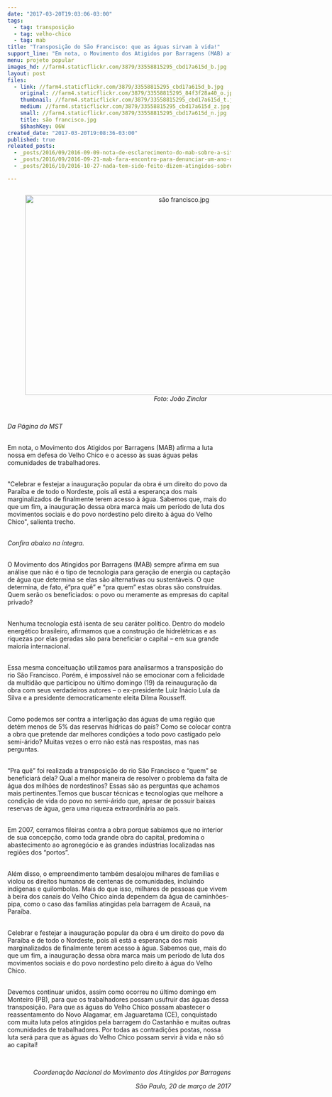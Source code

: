```yaml
---
date: "2017-03-20T19:03:06-03:00"
tags:
  - tag: transposição
  - tag: velho-chico
  - tag: mab
title: "Transposição do São Francisco: que as águas sirvam à vida!"
support_line: "Em nota, o Movimento dos Atigidos por Barragens (MAB) afirma a luta nossa em defesa do Velho Chico e o acesso às suas águas pelas comunidades de trabalhadores"
menu: projeto popular
images_hd: //farm4.staticflickr.com/3879/33558815295_cbd17a615d_b.jpg
layout: post
files:
  - link: //farm4.staticflickr.com/3879/33558815295_cbd17a615d_b.jpg
    original: //farm4.staticflickr.com/3879/33558815295_84f3f28a40_o.jpg
    thumbnail: //farm4.staticflickr.com/3879/33558815295_cbd17a615d_t.jpg
    medium: //farm4.staticflickr.com/3879/33558815295_cbd17a615d_z.jpg
    small: //farm4.staticflickr.com/3879/33558815295_cbd17a615d_n.jpg
    title: são francisco.jpg
    $$hashKey: 06W
created_date: "2017-03-20T19:08:36-03:00"
published: true
releated_posts:
  - _posts/2016/09/2016-09-09-nota-de-esclarecimento-do-mab-sobre-a-situacao-dos-atingidos-de-baixo-iguacu-no-parana.md
  - _posts/2016/09/2016-09-21-mab-fara-encontro-para-denunciar-um-ano-de-impunidade-do-crime-da-samarco.md
  - _posts/2016/10/2016-10-27-nada-tem-sido-feito-dizem-atingidos-sobre-crime-da-samarco.md

---
```

<div style="text-align:center">
<figure class="image" style="display:inline-block"><img alt="são francisco.jpg" height="450" src="//farm4.staticflickr.com/3879/33558815295_cbd17a615d_b.jpg" width="700" />
<figcaption><em>Foto: Jo&atilde;o Zinclar</em><br />
</figcaption>
</figure>
</div>

<p><br />
<em>Da P&aacute;gina do MST&nbsp;</em></p>

<p><br />
Em nota, o Movimento dos Atigidos por Barragens (MAB) afirma a luta nossa em defesa do Velho Chico e o acesso &agrave;s suas &aacute;guas pelas comunidades de trabalhadores.&nbsp;</p>

<p><br />
&quot;Celebrar e festejar a inaugura&ccedil;&atilde;o popular da obra &eacute; um direito do povo da Para&iacute;ba e de todo o Nordeste, pois ali est&aacute; a esperan&ccedil;a dos mais marginalizados de finalmente terem acesso &agrave; &aacute;gua. Sabemos que, mais do que um fim, a inaugura&ccedil;&atilde;o dessa obra marca mais um per&iacute;odo de luta dos movimentos sociais e do povo nordestino pelo direito &agrave; &aacute;gua do Velho Chico&quot;, salienta trecho.&nbsp;</p>

<p><br />
<em>Confira abaixo na &iacute;ntegra.&nbsp;</em></p>

<p><br />
O Movimento dos Atingidos por Barragens (MAB) sempre afirma em sua an&aacute;lise que n&atilde;o &eacute; o tipo de tecnologia para gera&ccedil;&atilde;o de energia ou capta&ccedil;&atilde;o de &aacute;gua que determina se elas s&atilde;o alternativas ou sustent&aacute;veis. O que determina, de fato, &eacute;&ldquo;pra qu&ecirc;&rdquo; e &ldquo;pra quem&rdquo; estas obras s&atilde;o constru&iacute;das. Quem ser&atilde;o os beneficiados: o povo ou meramente as empresas do capital privado?</p>

<p><br />
Nenhuma tecnologia est&aacute; isenta de seu car&aacute;ter pol&iacute;tico. Dentro do modelo energ&eacute;tico brasileiro, afirmamos que a constru&ccedil;&atilde;o de hidrel&eacute;tricas e as riquezas por elas geradas s&atilde;o para beneficiar o capital &ndash; em sua grande maioria internacional.</p>

<p><br />
Essa mesma conceitua&ccedil;&atilde;o utilizamos para analisarmos a transposi&ccedil;&atilde;o do rio S&atilde;o Francisco. Por&eacute;m, &eacute; imposs&iacute;vel n&atilde;o se emocionar com a felicidade da multid&atilde;o que participou no &uacute;ltimo domingo (19) da reinaugura&ccedil;&atilde;o da obra com seus verdadeiros autores &ndash; o ex-presidente Luiz In&aacute;cio Lula da Silva e a presidente democraticamente eleita Dilma Rousseff.</p>

<p><br />
Como podemos ser contra a interliga&ccedil;&atilde;o das &aacute;guas de uma regi&atilde;o que det&eacute;m menos de 5% das reservas h&iacute;dricas do pa&iacute;s? Como se colocar contra a obra que pretende dar melhores condi&ccedil;&otilde;es a todo povo castigado pelo semi-&aacute;rido? Muitas vezes o erro n&atilde;o est&aacute; nas respostas, mas nas perguntas.</p>

<p><br />
&ldquo;Pra qu&ecirc;&rdquo; foi realizada a transposi&ccedil;&atilde;o do rio S&atilde;o Francisco e &ldquo;quem&rdquo; se beneficiar&aacute; dela? Qual a melhor maneira de resolver o problema da falta de &aacute;gua dos milh&otilde;es de nordestinos? Essas s&atilde;o as perguntas que achamos mais pertinentes.Temos que buscar t&eacute;cnicas e tecnologias que melhore a condi&ccedil;&atilde;o de vida do povo no semi-&aacute;rido que, apesar de possuir baixas reservas de &aacute;gua, gera uma riqueza extraordin&aacute;ria ao pa&iacute;s.</p>

<p><br />
Em 2007, cerramos fileiras contra a obra porque sab&iacute;amos que no interior de sua concep&ccedil;&atilde;o, como toda grande obra do capital, predomina o abastecimento ao agroneg&oacute;cio e &agrave;s grandes ind&uacute;strias localizadas nas regi&otilde;es dos &ldquo;portos&rdquo;.</p>

<p><br />
Al&eacute;m disso, o empreendimento tamb&eacute;m desalojou milhares de fam&iacute;lias e violou os direitos humanos de centenas de comunidades, incluindo ind&iacute;genas e quilombolas. Mais do que isso, milhares de pessoas que vivem &agrave; beira dos canais do Velho Chico ainda dependem da &aacute;gua de caminh&otilde;es-pipa, como o caso das fam&iacute;lias atingidas pela barragem de Acau&atilde;, na Para&iacute;ba.</p>

<p><br />
Celebrar e festejar a inaugura&ccedil;&atilde;o popular da obra &eacute; um direito do povo da Para&iacute;ba e de todo o Nordeste, pois ali est&aacute; a esperan&ccedil;a dos mais marginalizados de finalmente terem acesso &agrave; &aacute;gua. Sabemos que, mais do que um fim, a inaugura&ccedil;&atilde;o dessa obra marca mais um per&iacute;odo de luta dos movimentos sociais e do povo nordestino pelo direito &agrave; &aacute;gua do Velho Chico.</p>

<p><br />
Devemos continuar unidos, assim como ocorreu no &uacute;ltimo domingo em Monteiro (PB), para que os trabalhadores possam usufruir das &aacute;guas dessa transposi&ccedil;&atilde;o. Para que as &aacute;guas do Velho Chico possam abastecer o reassentamento do Novo Alagamar, em Jaguaretama (CE), conquistado com muita luta pelos atingidos pela barragem do Castanh&atilde;o e muitas outras comunidades de trabalhadores. Por todas as contradi&ccedil;&otilde;es postas, nossa luta ser&aacute; para que as &aacute;guas do Velho Chico possam servir &agrave; vida e n&atilde;o s&oacute; ao capital!</p>

<p>&nbsp;</p>

<p style="text-align: right;"><em>Coordena&ccedil;&atilde;o Nacional do Movimento dos Atingidos por Barragens</em></p>

<p style="text-align: right;"><em>S&atilde;o Paulo, 20 de mar&ccedil;o de 2017</em></p>
